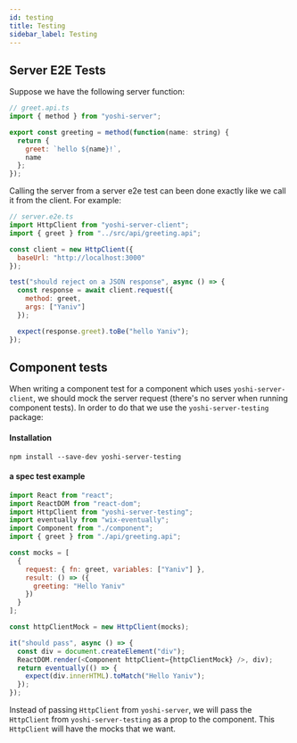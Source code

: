 ```yaml
---
id: testing
title: Testing
sidebar_label: Testing
---
```



## Server E2E Tests

Suppose we have the following server function:

```js
// greet.api.ts
import { method } from "yoshi-server";

export const greeting = method(function(name: string) {
  return {
    greet: `hello ${name}!`,
    name
  };
});
```

Calling the server from a server e2e test can been done exactly like we call it from the client. For example:

```js
// server.e2e.ts
import HttpClient from "yoshi-server-client";
import { greet } from "../src/api/greeting.api";

const client = new HttpClient({
  baseUrl: "http://localhost:3000"
});

test("should reject on a JSON response", async () => {
  const response = await client.request({
    method: greet,
    args: ["Yaniv"]
  });

  expect(response.greet).toBe("hello Yaniv");
});
```

## Component tests

When writing a component test for a component which uses `yoshi-server-client`, we should mock the server request (there's no server when running component tests).
In order to do that we use the `yoshi-server-testing` package:

#### Installation

```
npm install --save-dev yoshi-server-testing
```

#### a spec test example

```js
import React from "react";
import ReactDOM from "react-dom";
import HttpClient from "yoshi-server-testing";
import eventually from "wix-eventually";
import Component from "./component";
import { greet } from "./api/greeting.api";

const mocks = [
  {
    request: { fn: greet, variables: ["Yaniv"] },
    result: () => ({
      greeting: "Hello Yaniv"
    })
  }
];

const httpClientMock = new HttpClient(mocks);

it("should pass", async () => {
  const div = document.createElement("div");
  ReactDOM.render(<Component httpClient={httpClientMock} />, div);
  return eventually(() => {
    expect(div.innerHTML).toMatch("Hello Yaniv");
  });
});
```

Instead of passing `HttpClient` from `yoshi-server`, we will pass the `HttpClient` from `yoshi-server-testing` as a prop to the component. This `HttpClient` will have the mocks that we want.
